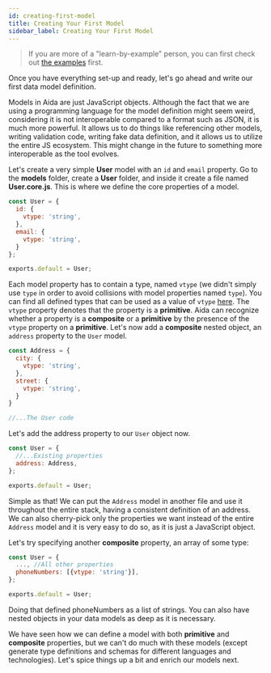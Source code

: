 ```yaml
---
id: creating-first-model
title: Creating Your First Model
sidebar_label: Creating Your First Model
---
```


> If you are more of a "learn-by-example" person, you can first check out [the examples](https://github.com/sradevski/aida/tree/master/examples) first.

Once you have everything set-up and ready, let's go ahead and write our first data model definition.

Models in Aida are just JavaScript objects. Although the fact that we are using a programming language for the model definition might seem weird, considering it is not interoperable compared to a format such as JSON, it is much more powerful. It allows us to do things like referencing other models, writing validation code, writing fake data definition, and it allows us to utilize the entire JS ecosystem. This might change in the future to something more interoperable as the tool evolves.

Let's create a very simple **User** model with an `id` and `email` property. Go to the **models** folder, create a **User** folder, and inside it create a file named **User.core.js**. This is where we define the core properties of a model. 

```javascript
const User = {
  id: {
    vtype: 'string',
  },
  email: {
    vtype: 'string',
  }
};

exports.default = User;
```

Each model property has to contain a type, named `vtype` (we didn't simply use `type` in order to avoid collisions with model properties named `type`). You can find all defined types that can be used as a value of `vtype` [here](reference/defined-types.md). The `vtype` property denotes that the property is a **primitive**. Aida can recognize whether a property is a **composite** or a **primitive** by the presence of the `vtype` property on a **primitive**. Let's now add a **composite** nested object, an `address` property to the `User` model.


```javascript
const Address = {
  city: {
    vtype: 'string',
  },
  street: {
    vtype: 'string',
  }
}

//...The User code
```

Let's add the address property to our `User` object now.

``` javascript
const User = {
  //...Existing properties
  address: Address,
};

exports.default = User;
```

Simple as that! We can put the `Address` model in another file and use it throughout the entire stack, having a consistent definition of an address. We can also cherry-pick only the properties we want instead of the entire `Address` model and it is very easy to do so, as it is just a JavaScript object. 

Let's try specifying another **composite** property, an array of some type:

```javascript
const User = {
  ..., //All other properties
  phoneNumbers: [{vtype: 'string'}],
};

exports.default = User;
```

Doing that defined phoneNumbers as a list of strings. You can also have nested objects in your data models as deep as it is necessary.

We have seen how we can define a model with both **primitive** and **composite** properties, but we can't do much with these models (except generate type definitions and schemas for different languages and technologies). Let's spice things up a bit and enrich our models next.